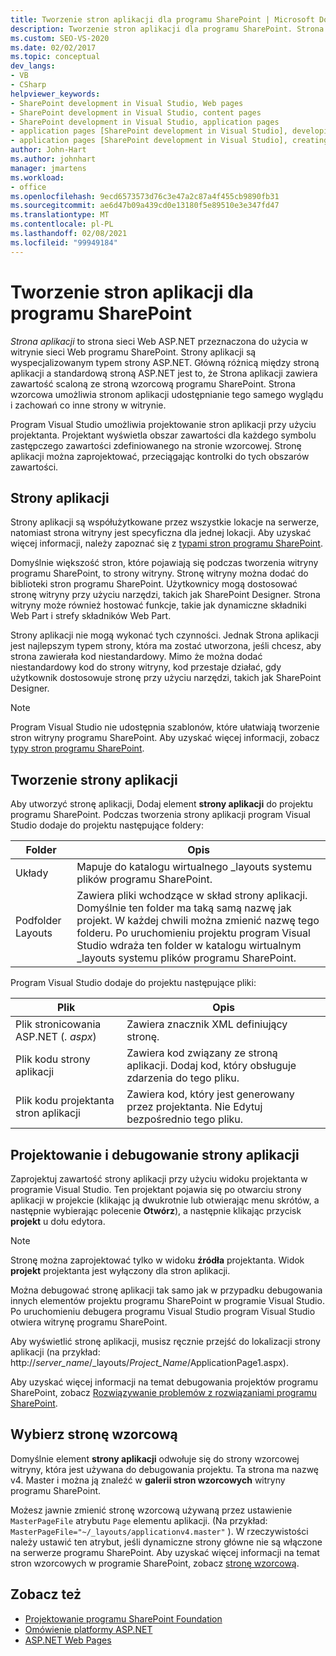 ```yaml
---
title: Tworzenie stron aplikacji dla programu SharePoint | Microsoft Docs
description: Tworzenie stron aplikacji dla programu SharePoint. Strona aplikacji to strona sieci Web ASP.NET przeznaczona do użycia w witrynie programu SharePoint.
ms.custom: SEO-VS-2020
ms.date: 02/02/2017
ms.topic: conceptual
dev_langs:
- VB
- CSharp
helpviewer_keywords:
- SharePoint development in Visual Studio, Web pages
- SharePoint development in Visual Studio, content pages
- SharePoint development in Visual Studio, application pages
- application pages [SharePoint development in Visual Studio], developing
- application pages [SharePoint development in Visual Studio], creating
author: John-Hart
ms.author: johnhart
manager: jmartens
ms.workload:
- office
ms.openlocfilehash: 9ecd6573573d76c3e47a2c87a4f455cb9890fb31
ms.sourcegitcommit: ae6d47b09a439cd0e13180f5e89510e3e347fd47
ms.translationtype: MT
ms.contentlocale: pl-PL
ms.lasthandoff: 02/08/2021
ms.locfileid: "99949184"
---
```

# <a name="create-application-pages-for-sharepoint"></a>Tworzenie stron aplikacji dla programu SharePoint
  *Strona aplikacji* to strona sieci Web ASP.NET przeznaczona do użycia w witrynie sieci Web programu SharePoint. Strony aplikacji są wyspecjalizowanym typem strony ASP.NET. Główną różnicą między stroną aplikacji a standardową stroną ASP.NET jest to, że Strona aplikacji zawiera zawartość scaloną ze stroną wzorcową programu SharePoint. Strona wzorcowa umożliwia stronom aplikacji udostępnianie tego samego wyglądu i zachowań co inne strony w witrynie.

 Program Visual Studio umożliwia projektowanie stron aplikacji przy użyciu projektanta. Projektant wyświetla obszar zawartości dla każdego symbolu zastępczego zawartości zdefiniowanego na stronie wzorcowej. Stronę aplikacji można zaprojektować, przeciągając kontrolki do tych obszarów zawartości.

## <a name="application-pages"></a>Strony aplikacji
 Strony aplikacji są współużytkowane przez wszystkie lokacje na serwerze, natomiast strona witryny jest specyficzna dla jednej lokacji. Aby uzyskać więcej informacji, należy zapoznać się z [typami stron programu SharePoint](/previous-versions/office/developer/sharepoint-2010/aa979592(v=office.14)).

 Domyślnie większość stron, które pojawiają się podczas tworzenia witryny programu SharePoint, to strony witryny. Stronę witryny można dodać do biblioteki stron programu SharePoint. Użytkownicy mogą dostosować stronę witryny przy użyciu narzędzi, takich jak SharePoint Designer. Strona witryny może również hostować funkcje, takie jak dynamiczne składniki Web Part i strefy składników Web Part.

 Strony aplikacji nie mogą wykonać tych czynności. Jednak Strona aplikacji jest najlepszym typem strony, która ma zostać utworzona, jeśli chcesz, aby strona zawierała kod niestandardowy. Mimo że można dodać niestandardowy kod do strony witryny, kod przestaje działać, gdy użytkownik dostosowuje stronę przy użyciu narzędzi, takich jak SharePoint Designer.

> [!NOTE]
> Program Visual Studio nie udostępnia szablonów, które ułatwiają tworzenie stron witryny programu SharePoint. Aby uzyskać więcej informacji, zobacz [typy stron programu SharePoint](/previous-versions/office/developer/sharepoint-2010/aa979592(v=office.14)).

## <a name="create-an-application-page"></a>Tworzenie strony aplikacji
 Aby utworzyć stronę aplikacji, Dodaj element **strony aplikacji** do projektu programu SharePoint. Podczas tworzenia strony aplikacji program Visual Studio dodaje do projektu następujące foldery:

|Folder|Opis|
|------------|-----------------|
|Układy|Mapuje do katalogu wirtualnego _layouts systemu plików programu SharePoint.|
|Podfolder Layouts|Zawiera pliki wchodzące w skład strony aplikacji. Domyślnie ten folder ma taką samą nazwę jak projekt. W każdej chwili można zmienić nazwę tego folderu. Po uruchomieniu projektu program Visual Studio wdraża ten folder w katalogu wirtualnym _layouts systemu plików programu SharePoint.|

 Program Visual Studio dodaje do projektu następujące pliki:

|Plik|Opis|
|----------|-----------------|
|Plik stronicowania ASP.NET (*. aspx*)|Zawiera znacznik XML definiujący stronę.|
|Plik kodu strony aplikacji|Zawiera kod związany ze stroną aplikacji. Dodaj kod, który obsługuje zdarzenia do tego pliku.|
|Plik kodu projektanta stron aplikacji|Zawiera kod, który jest generowany przez projektanta. Nie Edytuj bezpośrednio tego pliku.|

## <a name="design-and-debug-an-application-page"></a>Projektowanie i debugowanie strony aplikacji
 Zaprojektuj zawartość strony aplikacji przy użyciu widoku projektanta w programie Visual Studio. Ten projektant pojawia się po otwarciu strony aplikacji w projekcie (klikając ją dwukrotnie lub otwierając menu skrótów, a następnie wybierając polecenie **Otwórz**), a następnie klikając przycisk **projekt** u dołu edytora.

> [!NOTE]
> Stronę można zaprojektować tylko w widoku **źródła** projektanta. Widok **projekt** projektanta jest wyłączony dla stron aplikacji.

 Można debugować stronę aplikacji tak samo jak w przypadku debugowania innych elementów projektu programu SharePoint w programie Visual Studio. Po uruchomieniu debugera programu Visual Studio program Visual Studio otwiera witrynę programu SharePoint.

 Aby wyświetlić stronę aplikacji, musisz ręcznie przejść do lokalizacji strony aplikacji (na przykład: http://<em>server_name</em>/_layouts/*Project_Name*/ApplicationPage1.aspx).

 Aby uzyskać więcej informacji na temat debugowania projektów programu SharePoint, zobacz [Rozwiązywanie problemów z rozwiązaniami programu SharePoint](../sharepoint/troubleshooting-sharepoint-solutions.md).

## <a name="choose-a-master-page"></a>Wybierz stronę wzorcową
 Domyślnie element **strony aplikacji** odwołuje się do strony wzorcowej witryny, która jest używana do debugowania projektu. Ta strona ma nazwę v4. Master i można ją znaleźć w **galerii stron wzorcowych** witryny programu SharePoint.

 Możesz jawnie zmienić stronę wzorcową używaną przez ustawienie `MasterPageFile` atrybutu `Page` elementu aplikacji. (Na przykład: `MasterPageFile="~/_layouts/applicationv4.master"` ). W rzeczywistości należy ustawić ten atrybut, jeśli dynamiczne strony główne nie są włączone na serwerze programu SharePoint. Aby uzyskać więcej informacji na temat stron wzorcowych w programie SharePoint, zobacz [stronę wzorcową](/previous-versions/office/developer/sharepoint-2010/ms443795(v=office.14)).

## <a name="see-also"></a>Zobacz też
- [Projektowanie programu SharePoint Foundation](/previous-versions/office/developer/sharepoint-2010/ee539092(v=office.14))
- [Omówienie platformy ASP.NET](/aspnet/overview)
- [ASP.NET Web Pages](/aspnet/web-pages/index)
